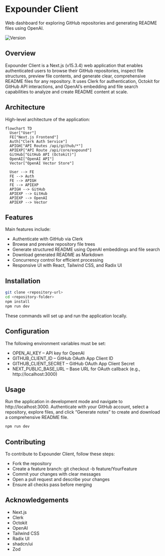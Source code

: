 # Expounder Client

Web dashboard for exploring GitHub repositories and generating README files using OpenAI.

 ![Version](https://img.shields.io/badge/version-0.1.0-blue.svg) 

## Overview

Expounder Client is a Next.js (v15.3.4) web application that enables authenticated users to browse their GitHub repositories, inspect file structures, preview file contents, and generate clear, comprehensive README files for any repository. It uses Clerk for authentication, Octokit for GitHub API interactions, and OpenAI’s embedding and file search capabilities to analyze and create README content at scale. 

## Architecture

High-level architecture of the application: 

```mermaid
flowchart TD
  User["User"]
  FE["Next.js Frontend"]
  Auth["Clerk Auth Service"]
  APIGH["API Routes /api/github/*"]
  APIEXP["API Route /api/core/expound"]
  GitHub["GitHub API (Octokit)"]
  OpenAI["OpenAI API"]
  Vector["OpenAI Vector Store"]

  User --> FE
  FE --> Auth
  FE --> APIGH
  FE --> APIEXP
  APIGH --> GitHub
  APIEXP --> GitHub
  APIEXP --> OpenAI
  APIEXP --> Vector
```

## Features

Main features include: 

- Authenticate with GitHub via Clerk
- Browse and preview repository file trees
- Generate structured README using OpenAI embeddings and file search
- Download generated README as Markdown
- Concurrency control for efficient processing
- Responsive UI with React, Tailwind CSS, and Radix UI

## Installation

```bash
git clone <repository-url>
cd <repository-folder>
npm install
npm run dev
```

These commands will set up and run the application locally. 

## Configuration

The following environment variables must be set: 

- OPEN_AI_KEY – API key for OpenAI
- GITHUB_CLIENT_ID – GitHub OAuth App Client ID
- GITHUB_CLIENT_SECRET – GitHub OAuth App Client Secret
- NEXT_PUBLIC_BASE_URL – Base URL for OAuth callback (e.g., http://localhost:3000)

## Usage

Run the application in development mode and navigate to http://localhost:3000. Authenticate with your GitHub account, select a repository, explore files, and click “Generate notes” to create and download a comprehensive README file. 

```bash
npm run dev
```

## Contributing

To contribute to Expounder Client, follow these steps: 

- Fork the repository
- Create a feature branch: git checkout -b feature/YourFeature
- Commit your changes with clear messages
- Open a pull request and describe your changes
- Ensure all checks pass before merging

## Acknowledgements

- Next.js
- Clerk
- Octokit
- OpenAI
- Tailwind CSS
- Radix UI
- shadcn/ui
- Zod
